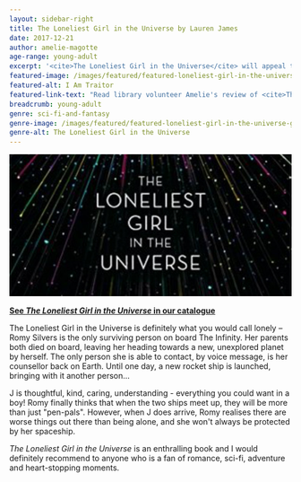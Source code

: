 ```yaml
---
layout: sidebar-right
title: The Loneliest Girl in the Universe by Lauren James
date: 2017-12-21
author: amelie-magotte
age-range: young-adult
excerpt: '<cite>The Loneliest Girl in the Universe</cite> will appeal to fans of science fiction, adventure and romance alike.'
featured-image: /images/featured/featured-loneliest-girl-in-the-universe.jpg
featured-alt: I Am Traitor
featured-link-text: "Read library volunteer Amelie's review of <cite>The Loneliest Girl in the Universe</cite>, by Lauren James."
breadcrumb: young-adult
genre: sci-fi-and-fantasy
genre-image: /images/featured/featured-loneliest-girl-in-the-universe-genre.jpg
genre-alt: The Loneliest Girl in the Universe
---
```


![The Loneliest Girl in the Universe](/images/featured/featured-loneliest-girl-in-the-universe.jpg)

**[See <cite>The Loneliest Girl in the Universe</cite> in our catalogue](https://suffolk.spydus.co.uk/cgi-bin/spydus.exe/ENQ/OPAC/BIBENQ?BRN=2197321)**

The Loneliest Girl in the Universe is definitely what you would call lonely – Romy Silvers is the only surviving person on board The Infinity. Her parents both died on board, leaving her heading towards a new, unexplored planet by herself. The only person she is able to contact, by voice message, is her counsellor back on Earth. Until one day, a new rocket ship is launched, bringing with it another person...

J is thoughtful, kind, caring, understanding - everything you could want in a boy! Romy finally thinks that when the two ships meet up, they will be more than just "pen-pals". However, when J does arrive, Romy realises there are worse things out there than being alone, and she won't always be protected by her spaceship.

<cite>The Loneliest Girl in the Universe</cite> is an enthralling book and I would definitely recommend to anyone who is a fan of romance, sci-fi, adventure and heart-stopping moments.
